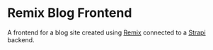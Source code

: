 # Remix Blog Frontend
A frontend for a blog site created using [Remix](https://remix.run/) connected to a [Strapi](https://strapi.io) backend.

